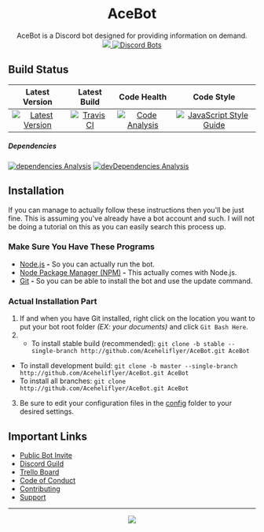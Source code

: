 <div align="center">
<h1 align="center"><strong>AceBot</strong></h1>
  AceBot is a Discord bot designed for providing information on demand.<br />
  <a href="http://discord.gg/Y6Vgfyd" title="Discord Guild">
    <img src="http://discordapp.com/api/guilds/247815199539593216/embed.png?style=shield">
  </a>
  <a href="http://discordbots.org/bot/253254587341996032">
    <img src="http://discordbots.org/api/widget/servers/253254587341996032.svg" alt="Discord Bots" />
  </a>
</div>

<!-- markdownlint-disable MD002 MD041 -->

## Build Status

<!-- markdownlint-enable MD002 MD041 -->

| Latest Version | Latest Build | Code Health | Code Style |
|:---------------------------------------------------------------------------------------------------------------------------------------------------------------------------------------------:|:--------------------------------------------------------------------------------------------------------------------------------------------:|:-----------------------------------------------------------------------------------------------------------------------------------------------------------------------:|:--------------------------------------------------------------------------------------------------------------------------------------------------------------:|
| [![Latest Version](http://img.shields.io/github/package-json/v/Aceheliflyer/AceBot.svg?colorB=green&style=flat-square)](http://github.com/Aceheliflyer/AceBot/commit/master "Latest Version") | [![Travis CI](http://img.shields.io/travis/Aceheliflyer/AceBot.svg?style=flat-square)](http://travis-ci.org/Aceheliflyer/AceBot "Travis CI") | [![Code Analysis](http://img.shields.io/bithound/code/github/Aceheliflyer/AceBot.svg?style=flat-square)](http://bithound.io/github/Aceheliflyer/AceBot "Code Analysis") | [![JavaScript Style Guide](http://img.shields.io/badge/code_style-standard-brightgreen.svg?style=flat-square)](http://standardjs.com "JavaScript Style Guide") |

<!-- markdownlint-disable MD001 -->

##### Dependencies

<!-- markdownlint-enable MD001 -->

[![dependencies Analysis](http://img.shields.io/david/Aceheliflyer/AceBot.svg?style=flat-square)](http://david-dm.org/Aceheliflyer/AceBot "dependencies Analysis")
[![devDependencies Analysis](http://img.shields.io/david/dev/Aceheliflyer/AceBot.svg?style=flat-square)](http://david-dm.org/Aceheliflyer/AceBot?type=dev "devDependencies Analysis")

## Installation

If you can manage to actually follow these instructions then you'll be just fine. This is assuming you've already have a bot account and such. I will not be doing a tutorial on this as you can easily search this process up.

### Make Sure You Have These Programs

- [Node.js](http://nodejs.org/en/download/current "Node.js") **-** So you can actually run the bot.
- [Node Package Manager (NPM)](http://npmjs.com "NPM") **-** This actually comes with Node.js.
- [Git](http://git-scm.com/download "Git SCM") **-** So you can be able to install the bot and use the update command.

### Actual Installation Part

<!-- markdownlint-disable MD004 MD029 -->

1. If and when you have Git installed, right click on the location you want to put your bot root folder _(EX: your documents)_ and click `Git Bash Here`.
2. - To install stable build (recommended): `git clone -b stable --single-branch http://github.com/Aceheliflyer/AceBot.git AceBot`
- To install development build: `git clone -b master --single-branch http://github.com/Aceheliflyer/AceBot.git AceBot`
- To install all branches: `git clone http://github.com/Aceheliflyer/AceBot.git AceBot`
3. Be sure to edit your configuration files in the [config](http://github.com/Aceheliflyer/AceBot/blob/master/config "Configuration") folder to your desired settings.

<!-- markdownlint-enable MD004 MD029 -->

## Important Links

- [Public Bot Invite](http://discordapp.com/oauth2/authorize?client_id=253254587341996032&permissions=0&scope=bot "Public Bot Invite")
- [Discord Guild](http://discord.gg/Y6Vgfyd "Discord Guild")
- [Trello Board](http://trello.com/b/YU3307Hi "Trello Board")
- [Code of Conduct](http://github.com/Aceheliflyer/AceBot/blob/master/.github/CODE_OF_CONDUCT.md "Code of Conduct")
- [Contributing](http://github.com/Aceheliflyer/AceBot/blob/master/.github/CONTRIBUTING.md "Contributing")
- [Support](http://github.com/Aceheliflyer/AceBot/blob/master/.github/SUPPORT.md "Support")

---

<p align="center">
  <a href="http://github.com/Aceheliflyer/AceBot/blob/master/LICENSE.txt" title="License">
    <img src="http://img.shields.io/github/license/Aceheliflyer/AceBot.svg?style=for-the-badge">
  </a>
</p>
